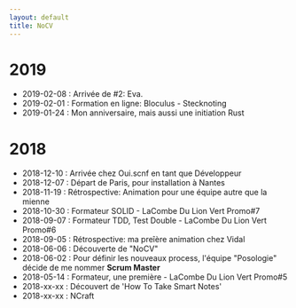 ```yaml
---
layout: default
title: NoCV
---
```


# 2019

 * 2019-02-08 : Arrivée de #2: Eva.
 * 2019-02-01 : Formation en ligne: Bloculus - Stecknoting
 * 2019-01-24 : Mon anniversaire, mais aussi une initiation Rust

# 2018

 * 2018-12-10 : Arrivée chez Oui.scnf en tant que Développeur
 * 2018-12-07 : Départ de Paris, pour installation à Nantes
 * 2018-11-19 : Rétrospective: Animation pour une équipe autre que la mienne
 * 2018-10-30 : Formateur SOLID - LaCombe Du Lion Vert Promo#7
 * 2018-09-07 : Formateur TDD, Test Double - LaCombe Du Lion Vert Promo#6
 * 2018-09-05 : Rétrospective: ma preîère animation chez Vidal
 * 2018-06-06 : Découverte de "NoCV"
 * 2018-06-02 : Pour définir les nouveaux process, l'équipe "Posologie" décide de me nommer **Scrum Master**
 * 2018-05-14 : Formateur, une première - LaCombe Du Lion Vert Promo#5
 * 2018-xx-xx : Découvert de 'How To Take Smart Notes'
 * 2018-xx-xx : NCraft